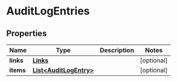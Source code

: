 
# AuditLogEntries

## Properties
Name | Type | Description | Notes
------------ | ------------- | ------------- | -------------
**links** | [**Links**](Links.md) |  |  [optional]
**items** | [**List&lt;AuditLogEntry&gt;**](AuditLogEntry.md) |  |  [optional]



